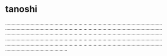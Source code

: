 # tanoshi
.............................................................................................................................................................................................................................................................................................................................................................................................................................................................................................................................................................................................................................................................................................